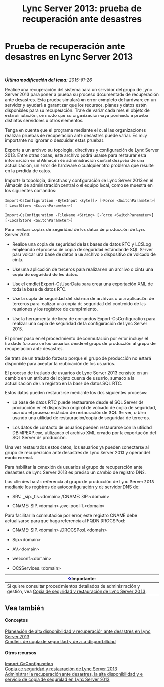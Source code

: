﻿---
title: 'Lync Server 2013: prueba de recuperación ante desastres'
TOCTitle: Prueba de recuperación ante desastres
ms:assetid: 04f5e747-d837-4350-9fc0-8605dbf025a7
ms:mtpsurl: https://technet.microsoft.com/es-es/library/Dn747887(v=OCS.15)
ms:contentKeyID: 62293599
ms.date: 01/07/2017
mtps_version: v=OCS.15
ms.translationtype: HT
---

# Prueba de recuperación ante desastres en Lync Server 2013

 

_**Última modificación del tema:** 2015-01-26_

Realice una recuperación del sistema para un servidor del grupo de Lync Server 2013 para poner a prueba su proceso documentado de recuperación ante desastres. Esta prueba simulará un error completo de hardware en un servidor y ayudará a garantizar que los recursos, planes y datos estén disponibles para su recuperación. Trate de variar cada mes el objeto de esta simulación, de modo que su organización vaya poniendo a prueba distintos servidores u otros elementos.

Tenga en cuenta que el programa mediante el cual las organizaciones realizan pruebas de recuperación ante desastres puede variar. Es muy importante no ignorar o descuidar estas pruebas.


Exporte a un archivo su topología, directivas y configuración de Lync Server 2013. Entre otras cosas, este archivo podrá usarse para restaurar esta información en el Almacén de administración central después de una actualización, un error de hardware o cualquier otro problema que resulte en la pérdida de datos.

Importe la topología, directivas y configuración de Lync Server 2013 en el Almacén de administración central o el equipo local, como se muestra en los siguientes comandos:

`Import-CsConfiguration -ByteInput <Byte[]> [-Force <SwitchParameter>] [-LocalStore <SwitchParameter>]`

`Import-CsConfiguration -FileName <String> [-Force <SwitchParameter>] [-LocalStore <SwitchParameter>]`

Para realizar copias de seguridad de los datos de producción de Lync Server 2013:

  - Realice una copia de seguridad de las bases de datos RTC y LCSLog empleando el proceso de copia de seguridad estándar de SQL Server para volcar una base de datos a un archivo o dispositivo de volcado de cinta.

  - Use una aplicación de terceros para realizar en un archivo o cinta una copia de seguridad de los datos.

  - Use el cmdlet Export-CsUserData para crear una exportación XML de toda la base de datos RTC.

  - Use la copia de seguridad del sistema de archivos o una aplicación de terceros para realizar una copia de seguridad del contenido de las reuniones y los registros de cumplimiento.

  - Use la herramienta de línea de comandos Export-CsConfiguration para realizar una copia de seguridad de la configuración de Lync Server 2013.

El primer paso en el procedimiento de conmutación por error incluye el traslado forzoso de los usuarios desde el grupo de producción al grupo de recuperación ante desastres.

Se trata de un traslado forzoso porque el grupo de producción no estará disponible para aceptar la reubicación de los usuarios.

El proceso de traslado de usuarios de Lync Server 2013 consiste en un cambio en un atributo del objeto cuenta de usuario, sumado a la actualización de un registro en la base de datos SQL RTC.

Estos datos pueden restaurarse mediante los dos siguientes procesos:

  - La base de datos RTC puede restaurarse desde el SQL Server de producción en el dispositivo original de volcado de copia de seguridad, usando el proceso estándar de restauración de SQL Server, o bien usando una utilidad de restauración/copia de seguridad de terceros.

  - Los datos de contacto de usuarios pueden restaurarse con la utilidad DBIMPEXP.exe, utilizando el archivo XML creado por la exportación del SQL Server de producción.

Una vez restaurados estos datos, los usuarios ya pueden conectarse al grupo de recuperación ante desastres de Lync Server 2013 y operar del modo normal.

Para habilitar la conexión de usuarios al grupo de recuperación ante desastres de Lync Server 2013 es preciso un cambio de registro DNS.

Los clientes harán referencia al grupo de producción de Lync Server 2013 mediante los registros de autoconfiguración y de servidor DNS de:

  - SRV: \_sip.\_tls.\<domain\> /CNAME: SIP.\<domain\>

  - CNAME: SIP.\<domain\> /cvc-pool-1.\<domain\>

Para facilitar la conmutación por error, este registro CNAME debe actualizarse para que haga referencia al FQDN DROCSPool:

  - CNAME: SIP.\<domain\> /DROCSPool.\<domain\>

  - Sip.\<domain\>

  - AV.\<domain\>

  - webconf.\<domain\>

  - OCSServices.\<domain\>

<table>
<thead>
<tr class="header">
<th><img src="images/Gg425917.important(OCS.15).gif" title="important" alt="important" />Importante:</th>
</tr>
</thead>
<tbody>
<tr class="odd">
<td>Si quiere consultar procedimientos detallados de administración y gestión, vea <a href="lync-server-2013-backing-up-and-restoring-lync-server.md">Copia de seguridad y restauración de Lync Server 2013</a>.</td>
</tr>
</tbody>
</table>


## Vea también

#### Conceptos

[Planeación de alta disponibilidad y recuperación ante desastres en Lync Server 2013](lync-server-2013-planning-for-high-availability-and-disaster-recovery.md)  
[Cmdlets de copia de seguridad y de alta disponibilidad](lync-server-2013-backup-and-high-availability-cmdlets.md)  

#### Otros recursos

[Import-CsConfiguration](import-csconfiguration.md)  
[Copia de seguridad y restauración de Lync Server 2013](lync-server-2013-backing-up-and-restoring-lync-server.md)  
[Administrar la recuperación ante desastres, la alta disponibilidad y el servicio de copia de seguridad en Lync Server 2013](lync-server-2013-managing-lync-server-disaster-recovery-high-availability-and-backup-service.md)

